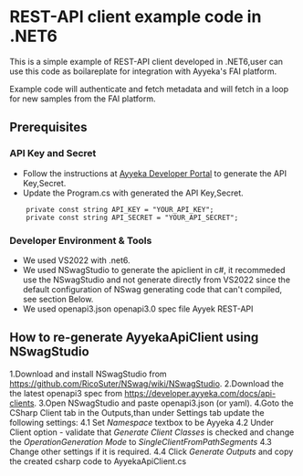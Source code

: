 # REST-API client example code in .NET6

This is a simple example of REST-API client developed in .NET6,user can use this code as boilareplate for integration with Ayyeka's FAI platform.

Example code will authenticate and fetch metadata and will fetch in a loop for new samples from the FAI platform.

## Prerequisites

### API Key and Secret
* Follow the instructions at [Ayyeka Developer Portal](https://developer.ayyeka.com/docs/authentication) to generate the API Key,Secret.
* Update the Program.cs with generated the API Key,Secret.

```
    private const string API_KEY = "YOUR_API_KEY";
    private const string API_SECRET = "YOUR_API_SECRET";

```
    

### Developer Environment & Tools

* We used VS2022 with .net6.
* We used NSwagStudio to generate the apiclient in c#, it recommeded use the NSwagStudio and not generate directly from VS2022 since the default configuration of NSwag generating code that can't compiled, see section Below.
* We used openapi3.json openapi3.0 spec file Ayyek REST-API


## How to re-generate AyyekaApiClient using NSwagStudio
1.Download and install NSwagStudio from https://github.com/RicoSuter/NSwag/wiki/NSwagStudio.
2.Download the the latest openapi3 spec from https://developer.ayyeka.com/docs/api-clients.
3.Open NSwagStudio and paste openapi3.json (or yaml).
4.Goto the CSharp Client tab in the Outputs,than under Settings tab update the following settings:
    4.1 Set _Namespace_ textbox to be Ayyeka
    4.2 Under Client option - validate that _Generate Client Classes_ is checked and change the _OperationGeneration Mode_ to _SingleClientFromPathSegments_
    4.3 Change other settings if it is required.
    4.4 Click _Generate Outputs_ and copy the created csharp code to AyyekaApiClient.cs


